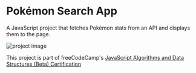 # Pokémon Search App

A JavaScript project that fetches Pokémon stats from an API and displays them to the page.

<!-- DESCRIPTION-START -->
![project image](https://res.cloudinary.com/dwguf4w1t/image/upload/v1725126259/Portfolio%20Projects/pokemon-search-app_jgabiq.png)
<!-- DESCRIPTION-END -->

This project is part of freeCodeCamp's [JavaScript Algorithms and Data Structures (Beta) Certification](https://www.freecodecamp.org/learn/javascript-algorithms-and-data-structures-v8/)